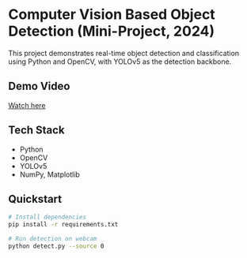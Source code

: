 # Computer Vision Based Object Detection (Mini-Project, 2024)

This project demonstrates real-time object detection and classification using Python and OpenCV, with YOLOv5 as the detection backbone.

## Demo Video
[Watch here](https://youtu.be/LyuEf2Xhhhg)

## Tech Stack
- Python
- OpenCV
- YOLOv5
- NumPy, Matplotlib

## Quickstart
```bash
# Install dependencies
pip install -r requirements.txt

# Run detection on webcam
python detect.py --source 0
